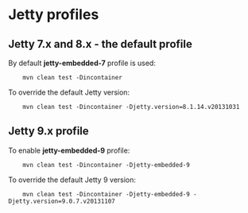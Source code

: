 Jetty profiles
==============

Jetty 7.x and 8.x - the default profile
---------------------------------------

By default **jetty-embedded-7** profile is used:

        mvn clean test -Dincontainer

To override the default Jetty version:

        mvn clean test -Dincontainer -Djetty.version=8.1.14.v20131031

Jetty 9.x profile
-----------------

To enable **jetty-embedded-9** profile:

        mvn clean test -Dincontainer -Djetty-embedded-9

To override the default Jetty 9 version:

        mvn clean test -Dincontainer -Djetty-embedded-9 -Djetty.version=9.0.7.v20131107
